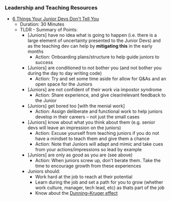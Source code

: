 ### Leadership and Teaching Resources
* [6 Things Your Junior Devs Don't Tell You](https://www.youtube.com/watch?v=m6G8f9pZZRM)
  * Duration: 30 Minutes
  * TLDR - Summary of Points:
    * [Juniors] have no idea what is going to happen (i.e. there is a large element of uncertainty presented to the Junior Devs) and as the teaching dev can help by **mitigating this** in the early months
      * Action: Onboarding plans/structure to help guide juniors to success
    * [Juniors] are conditioned to not bother you (and not bother you during the day to day writing code)
      * Action: Try and set some time aside for allow for Q&As and an open space for the Juniors
    * [Juniors] are not confident of their work via impostor syndrome 
      * Action: Share experience, and give clear/relevant feedback to the Junior
    * [Juniors] get bored too [with the menial work]
       * Action: Assign deliberate and functional work to help juniors develop in their careers – not just the small cases
    * [Juniors] know about what you think about them (e.g. senior devs will leave an impression on the juniors)
      * Action: Excuse yourself from teaching juniors if you do not have a mindset to teach them and give them a chance
      * Action: Note that Juniors will adapt and mimic and take cues from your actions/impressions so lead by example
    * [Juniors] are only as good as you are (see above)
      * Action: When juniors screw up, don't berate them. Take the time to encourage growth from these experiences
    * Juniors should:
      * Work hard at the job to reach at their potential
      * Learn during the job and set a path for you to grow (whether work culture, manager, tech lead, etc) as thats part of the job
      * Know about the [Dunning–Kruger effect](https://en.wikipedia.org/wiki/Dunning%E2%80%93Kruger_effect)
  
